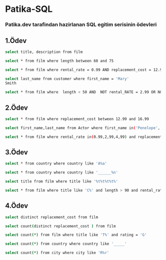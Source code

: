# Patika-SQL
### Patika.dev tarafindan hazirlanan SQL egitim serisinin ödevleri

## 1.Ödev

```bash
select title, description from film
```
```bash
select * from film where length between 60 and 75
```

```bash
select * from film where rental_rate = 0.99 AND replacement_cost = 12.99 OR replacement_cost = 28.99

```

```bash
select last_name from customer where first_name = 'Mary'
Smith
```
```bash
select * from film where  length < 50 AND  NOT rental_RATE = 2.99 OR NOT rental_rate = 4.99
```

## 2.Ödev
```bash
select * from film where replacement_cost between 12.99 and 16.99 

```
```bash
select first_name,last_name from Actor where first_name in('Penelope','Nick','Ed')
```
```bash
select * from film where rental_rate in(0.99,2,99,4,99) and replacement_cost in(12.99,15.99,28.99)

```

## 3.Ödev
```bash
select * from country where country like 'A%a'

```
```bash
select * from country where country like '______%n'
```
```bash
select title from film where title like '%t%t%t%t%'

```
```bash
select * from film where title like 'C%' and length > 90 and rental_rate = 2.99 

```

## 4.Ödev
```bash
select distinct replacement_cost from film  

```
```bash
select count(distinct replacement_cost ) from film 
```
```bash
select count(*) from film where title like 'T%' and rating = 'G'

```
```bash
select count(*) from country where country like '_____'

```
```bash
select count(*) from city where city like 'R%r'




